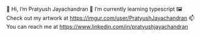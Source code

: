 👋 Hi, I’m Pratyush Jayachandran
🌱 I’m currently learning typescript
🖼️ Check out my artwork at https://imgur.com/user/PratyushJayachandran
📫 You can reach me at https://www.linkedin.com/in/pratyushjayachandran

<!---
PratyushJayachandran/PratyushJayachandran is a ✨ special ✨ repository because its `README.md` (this file) appears on your GitHub profile.
You can click the Preview link to take a look at your changes.
--->
